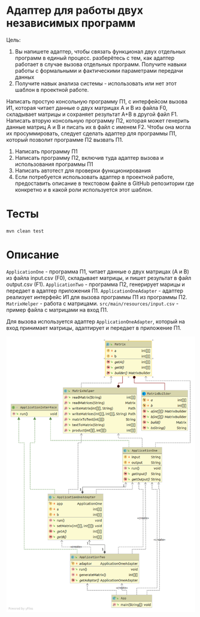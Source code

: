 # Адаптер для работы двух независимых программ

Цель: 
1. Вы напишете адаптер, чтобы связать функционал двух отдельных программ в единый процесс. разберётесь с тем, как адаптер работает в случае вызова отдельных программ. Получите навыки работы с формальными и фактическими параметрами передачи данных
2. Получите навык анализа системы - использовать или нет этот шаблон в проектной работе.

Написать простую консольную программу П1, с интерфейсом вызова И1, которая читает данные о двух матрицах А и В из файла F0, складывает матрицы и сохраняет результат А+В в другой файл F1.
Написать вторую консольную программу П2, которая может генерить данные матриц А и В и писать их в файл с именем F2.
Чтобы она могла их просуммировать, следует сделать адаптер для программы П1, который позволит программе П2 вызвать П1.
1. Написать программу П1
2. Написать программу П2, включив туда адаптер вызова и использования программы П1
3. Написать автотест для проверки функционирования
4. Если потребуется использовать адаптер в проектной работе, предоставить описание в текстовом файле в GitHub репозитории где конкретно и в какой роли используется этот шаблон.

# Тесты

`mvn clean test`

# Описание

`ApplicationOne` - программа П1, читает данные о двух матрицах (A и B) из файла input.csv (F0), складывает матрицы, и пишет результат в файл output.csv (F1).
`ApplicationTwo` - программа П2, генерирует марицы и передает в адаптер приложения П1.
`ApplicationOneAdapter` - адаптер реализует интерфейс И1 для вызова программы П1 из программы П2.
`MatrixHelper` - работа с матрицами.
`src/main/resources/input.csv` - пример файла с матрицами на вход П1.
  
Для вызова используется адаптер `ApplicationOneAdapter`, который на вход принимает матрицы, адаптирует и передает в приложение П1.  

![Диаграмма](./adapter.png)
